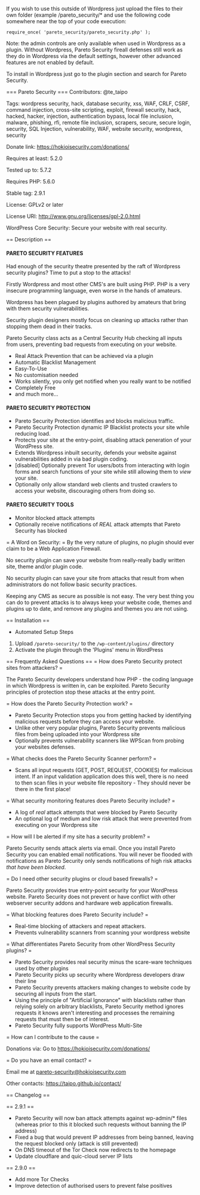 If you wish to use this outside of Wordpress just upload the files to their own folder (example /pareto_security/* and use the following code somewhere near the top of your code execution:

``require_once( 'pareto_security/pareto_security.php' );``

Note: the admin controls are only available when used in Wordpress as a plugin. Without Wordpress, Pareto Security fireall defenses still work as they do in Wordpress via the default settings, however other advanced features are not enabled by default.

To install in Wordpress just go to the plugin section and search for Pareto Security.

=== Pareto Security ===
Contributors: @te_taipo

Tags: wordpress security, hack, database security, xss, WAF, CRLF, CSRF, command injection, cross-site scripting, exploit, firewall security, hack, hacked, hacker, injection, authentication bypass, local file inclusion, malware, phishing, rfi, remote file inclusion, scrapers, secure, secure login, security, SQL Injection, vulnerability, WAF, website security, wordpress, security

Donate link: https://hokioisecurity.com/donations/

Requires at least: 5.2.0

Tested up to: 5.7.2

Requires PHP: 5.6.0

Stable tag: 2.9.1

License: GPLv2 or later

License URI: http://www.gnu.org/licenses/gpl-2.0.html

WordPress Core Security: Secure your website with real security.

== Description ==
#### PARETO SECURITY FEATURES

Had enough of the security theatre presented by the raft of Wordpress security plugins? Time to put a stop to the attacks!

Firstly Wordpress and most other CMS\'s are built using PHP. PHP is a very insecure programming language, even worse in the hands of amateurs.

Wordpress has been plagued by plugins authored by amateurs that bring with them security vulnerabilities.

Security plugin designers mostly focus on cleaning up attacks rather than stopping them dead in their tracks.

Pareto Security class acts as a Central Security Hub checking all inputs from users, preventing bad requests from executing on your website.

* Real Attack Prevention that can be achieved via a plugin
* Automatic Blacklist Management
* Easy-To-Use
* No customisation needed
* Works silently, you only get notified when you really want to be notified
* Completely Free
* and much more...

#### PARETO SECURITY PROTECTION
* Pareto Security Protection identifies and blocks malicious traffic.
* Pareto Security Protection dynamic IP Blacklist protects your site while reducing load.
* Protects your site at the entry-point, disabling attack peneration of your WordPress site.
* Extends Wordpress inbuilt security, defends your website against vulnerabilities added in via bad plugin coding.
* [disabled] Optionally prevent Tor users/bots from interacting with login forms and search functions of your site while still allowing them to *view* your site.
* Optionally only allow standard web clients and trusted crawlers to access your website, discouraging others from doing so.

#### PARETO SECURITY TOOLS
* Monitor blocked attack attempts
* Optionally receive notifications of *REAL* attack attempts that Pareto Security has blocked

= A Word on Security: =
By the very nature of plugins, no plugin should ever claim to be a Web Application Firewall.

No security plugin can save your website from really-really badly written site, theme and/or plugin code.

No security plugin can save your site from attacks that result from when administrators do not follow basic security practices.

Keeping any CMS as secure as possible is not easy. The very best thing you can do to prevent attacks is to always keep your website code, themes and plugins up to date, and remove any plugins and themes you are not using.

== Installation ==
* Automated Setup Steps

1. Upload `/pareto-security/` to the `/wp-content/plugins/` directory
2. Activate the plugin through the \'Plugins\' menu in WordPress

== Frequently Asked Questions ==
= How does Pareto Security protect sites from attackers? =

The Pareto Security developers understand how PHP - the coding language in which Wordpress is written in, can be exploited. Pareto Security principles of protection stop these attacks at the entry point.

= How does the Pareto Security Protection work? =

* Pareto Security Protection stops you from getting hacked by identifying malicious requests before they can access your website.
* Unlike other very popular plugins, Pareto Security prevents malicious files from being uploaded into your Wordpress site
* Optionally prevents vulnerability scanners like WPScan from probing your websites defenses.

= What checks does the Pareto Security Scanner perform? =

* Scans all input requests (GET, POST, REQUEST, COOKIES) for malicious intent. If an input validation application  does this well, there is no need to then scan files in your website file repository - They should never be there in the first place!

= What security monitoring features does Pareto Security include? =

* A log of *real* attack attempts that were blocked by Pareto Security
* An optional log of medium and low risk attack that were prevented from executing on your Wordpress site

= How will I be alerted if my site has a security problem? =

Pareto Security sends attack alerts via email. Once you install Pareto Security you can enabled email notifications. You will never be flooded with notifications as Pareto Security only sends notifications of high risk attacks *that have been blocked*.

= Do I need other security plugins or cloud based firewalls? =

Pareto Security provides true entry-point security for your WordPress website. Pareto Security does not prevent or have conflict with other webserver security addons and hardware web application firewalls.

= What blocking features does Pareto Security include? =

* Real-time blocking of attackers and repeat attackers.
* Prevents vulnerability scanners from scanning your wordpress website

= What differentiates Pareto Security from other WordPress Security plugins? =

* Pareto Security provides real security minus the scare-ware techniques used by other plugins
* Pareto Security picks up security where Wordpress developers draw their line
* Pareto Security prevents attackers making changes to website code by securing all inputs from the start.
* Using the principle of \"Artificial Ignorance\" with blacklists rather than relying solely on arbitrary blacklists, Pareto Security method ignores requests it knows aren\'t interesting and processes the remaining requests that must then be of interest.
* Pareto Security fully supports WordPress Multi-Site 

= How can I contribute to the cause =

Donations via:
Go to https://hokioisecurity.com/donations/

= Do you have an email contact? =

Email me at pareto-security@hokioisecurity.com

Other contacts: https://taipo.github.io/contact/

== Changelog ==

== 2.9.1 ==
* Pareto Security will now ban attack attempts against wp-admin/* files (whereas prior to this it blocked such requests without banning the IP address)
* Fixed a bug that would prevent IP addresses from being banned, leaving the request blocked only (attack is still prevented)
* On DNS timeout of the Tor Check now redirects to the homepage
* Update cloudflare and quic-cloud server IP lists

== 2.9.0 ==
* Add more Tor Checks
* Improve detection of authorised users to prevent false positives
